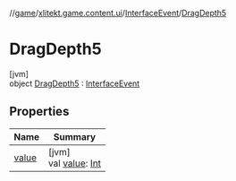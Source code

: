 //[game](../../../../index.md)/[xlitekt.game.content.ui](../../index.md)/[InterfaceEvent](../index.md)/[DragDepth5](index.md)

# DragDepth5

[jvm]\
object [DragDepth5](index.md) : [InterfaceEvent](../index.md)

## Properties

| Name | Summary |
|---|---|
| [value](../value.md) | [jvm]<br>val [value](../value.md): [Int](https://kotlinlang.org/api/latest/jvm/stdlib/kotlin/-int/index.html) |

